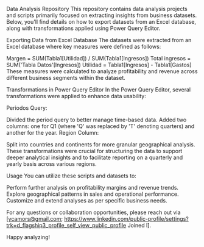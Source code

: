 Data Analysis Repository
This repository contains data analysis projects and scripts primarily focused on extracting insights from business datasets. Below, you'll find details on how to export datasets from an Excel database, along with transformations applied using Power Query Editor.

Exporting Data from Excel Database
The datasets were extracted from an Excel database where key measures were defined as follows:

Margen = SUM(Tabla1[Utilidad]) / SUM(Tabla1[Ingresos])
Total ingresos = SUM('Tabla Datos'[Ingresos])
Utilidad = Tabla1[Ingresos] - Tabla1[Gastos]
These measures were calculated to analyze profitability and revenue across different business segments within the dataset.

Transformations in Power Query Editor
In the Power Query Editor, several transformations were applied to enhance data usability:

Periodos Query:

Divided the period query to better manage time-based data.
Added two columns: one for Q1 (where 'Q' was replaced by 'T' denoting quarters) and another for the year.
Region Column:

Split into countries and continents for more granular geographical analysis.
These transformations were crucial for structuring the data to support deeper analytical insights and to facilitate reporting on a quarterly and yearly basis across various regions.

Usage
You can utilize these scripts and datasets to:

Perform further analysis on profitability margins and revenue trends.
Explore geographical patterns in sales and operational performance.
Customize and extend analyses as per specific business needs.

For any questions or collaboration opportunities, please reach out via [ycamors@gmail.com; https://www.linkedin.com/public-profile/settings?trk=d_flagship3_profile_self_view_public_profile
Joined l].

Happy analyzing!
